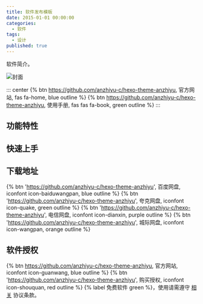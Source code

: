 ```yaml
---
title: 软件发布模板
date: 2015-01-01 00:00:00
categories:
  - 软件
tags:
  - 设计
published: true
---
```


软件简介。

![封面](/assets/image/cover.png)

::: center
{% btn https://github.com/anzhiyu-c/hexo-theme-anzhiyu, 官方网站, fas fa-home, blue outline %}
{% btn https://github.com/anzhiyu-c/hexo-theme-anzhiyu, 使用手册, fas fas fa-book, green outline %}
:::

## 功能特性

## 快速上手

## 下载地址

{% btn 'https://github.com/anzhiyu-c/hexo-theme-anzhiyu', 百度网盘, iconfont icon-baiduwangpan, blue outline %}
{% btn 'https://github.com/anzhiyu-c/hexo-theme-anzhiyu', 夸克网盘, iconfont icon-quake, green outline %}
{% btn 'https://github.com/anzhiyu-c/hexo-theme-anzhiyu', 电信网盘, iconfont icon-dianxin, purple outline %}
{% btn 'https://github.com/anzhiyu-c/hexo-theme-anzhiyu', 城际网盘, iconfont icon-wangpan, orange outline %}

## 软件授权

{% btn https://github.com/anzhiyu-c/hexo-theme-anzhiyu, 官方网站, iconfont icon-guanwang, blue outline %}
{% btn 'https://github.com/anzhiyu-c/hexo-theme-anzhiyu', 购买授权, iconfont icon-shouquan, red outline %}
{% label 免费软件 green %}，使用请需遵守 [相关](//) 协议条款。
